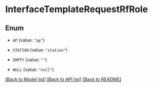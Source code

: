 # InterfaceTemplateRequestRfRole

## Enum


* `AP` (value: `"ap"`)

* `STATION` (value: `"station"`)

* `EMPTY` (value: `""`)

* `NULL` (value: `"null"`)


[[Back to Model list]](../README.md#documentation-for-models) [[Back to API list]](../README.md#documentation-for-api-endpoints) [[Back to README]](../README.md)


